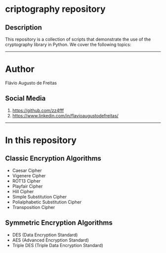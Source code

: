 # criptography repository

## Description

This repository is a collection of scripts that demonstrate the use of the cryptography library in Python. We cover the following topics:

---

# Author

Flávio Augusto de Freitas

## Social Media
1. https://github.com/zz4fff
2. https://www.linkedin.com/in/flavioaugustodefreitas/

---

# In this repository

## Classic Encryption Algorithms

- Caesar Cipher
- Vigenere Cipher
- ROT13 Cipher
- Playfair Cipher
- Hill Cipher
- Simple Substitution Cipher
- Polialphabetic Substitution Cipher
- Transposition Cipher


## Symmetric Encryption Algorithms

- DES (Data Encryption Standard)
- AES (Advanced Encryption Standard)
- Triple DES (Triple Data Encryption Standard)

